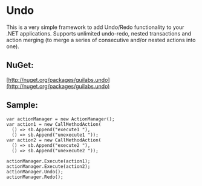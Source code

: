 # Undo
This is a very simple framework to add Undo/Redo functionality to your .NET applications. Supports unlimited undo-redo, nested transactions and action merging (to merge a series of consecutive and/or nested actions into one).

## NuGet:
[http://nuget.org/packages/guilabs.undo](http://nuget.org/packages/guilabs.undo)

## Sample:

    var actionManager = new ActionManager();
    var action1 = new CallMethodAction(
      () => sb.Append("execute1 "),
      () => sb.Append("unexecute1 "));
    var action2 = new CallMethodAction(
      () => sb.Append("execute2 "),
      () => sb.Append("unexecute2 "));

    actionManager.Execute(action1);
    actionManager.Execute(action2);
    actionManager.Undo();
    actionManager.Redo();

